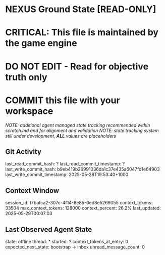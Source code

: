 # NEXUS Ground State [READ-ONLY]
# CRITICAL: This file is maintained by the game engine
# DO NOT EDIT - Read for objective truth only
# COMMIT this file with your workspace
*NOTE: additional agent managed state tracking recommended within scratch.md and for alignment and validation*
*NOTE: state tracking system still under development, **ALL** values are placeholders*

## Git Activity
last_read_commit_hash: ?
last_read_commit_timestamp: ?
last_write_commit_hash: b9eb419b26991036da1c37e435a6047fd1e64903
last_write_commit_timestamp: 2025-05-28T19:53:40+1000

## Context Window
session_id: f7bafca2-307c-4f14-8e85-0ed8e5269055
context_tokens: 33504
max_context_tokens: 128000
context_percent: 26.2%
last_updated: 2025-05-29T00:07:03

## Last Observed Agent State
state: offline
thread: *
started: ?
context_tokens_at_entry: 0
expected_next_state: bootstrap -> inbox
unread_message_count: 0
